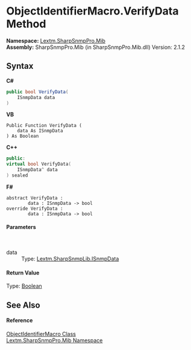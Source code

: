 # ObjectIdentifierMacro.VerifyData Method 
 

**Namespace:**&nbsp;<a href="N_Lextm_SharpSnmpPro_Mib">Lextm.SharpSnmpPro.Mib</a><br />**Assembly:**&nbsp;SharpSnmpPro.Mib (in SharpSnmpPro.Mib.dll) Version: 2.1.2

## Syntax

**C#**<br />
``` C#
public bool VerifyData(
	ISnmpData data
)
```

**VB**<br />
``` VB
Public Function VerifyData ( 
	data As ISnmpData
) As Boolean
```

**C++**<br />
``` C++
public:
virtual bool VerifyData(
	ISnmpData^ data
) sealed
```

**F#**<br />
``` F#
abstract VerifyData : 
        data : ISnmpData -> bool 
override VerifyData : 
        data : ISnmpData -> bool 
```


#### Parameters
&nbsp;<dl><dt>data</dt><dd>Type: <a href="T_Lextm_SharpSnmpLib_ISnmpData">Lextm.SharpSnmpLib.ISnmpData</a><br /></dd></dl>

#### Return Value
Type: <a href="https://docs.microsoft.com/dotnet/api/system.boolean" target="_blank" rel="noopener noreferrer">Boolean</a>

## See Also


#### Reference
<a href="T_Lextm_SharpSnmpPro_Mib_ObjectIdentifierMacro">ObjectIdentifierMacro Class</a><br /><a href="N_Lextm_SharpSnmpPro_Mib">Lextm.SharpSnmpPro.Mib Namespace</a><br />